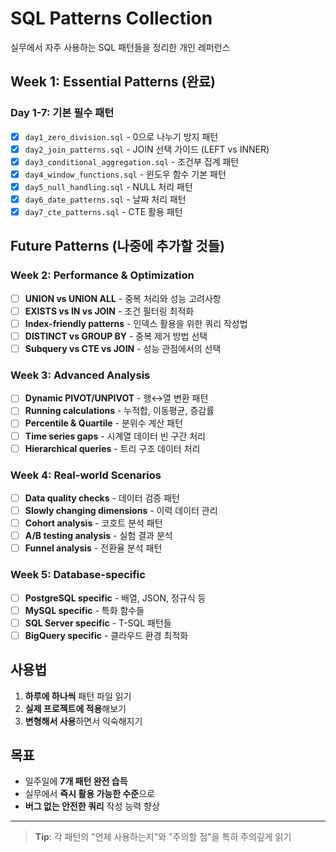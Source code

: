 # SQL Patterns Collection

실무에서 자주 사용하는 SQL 패턴들을 정리한 개인 레퍼런스

## Week 1: Essential Patterns (완료)

### Day 1-7: 기본 필수 패턴
- [x] `day1_zero_division.sql` - 0으로 나누기 방지 패턴
- [x] `day2_join_patterns.sql` - JOIN 선택 가이드 (LEFT vs INNER)
- [x] `day3_conditional_aggregation.sql` - 조건부 집계 패턴
- [x] `day4_window_functions.sql` - 윈도우 함수 기본 패턴
- [x] `day5_null_handling.sql` - NULL 처리 패턴
- [x] `day6_date_patterns.sql` - 날짜 처리 패턴
- [x] `day7_cte_patterns.sql` - CTE 활용 패턴

## Future Patterns (나중에 추가할 것들)

### Week 2: Performance & Optimization
- [ ] **UNION vs UNION ALL** - 중복 처리와 성능 고려사항
- [ ] **EXISTS vs IN vs JOIN** - 조건 필터링 최적화
- [ ] **Index-friendly patterns** - 인덱스 활용을 위한 쿼리 작성법
- [ ] **DISTINCT vs GROUP BY** - 중복 제거 방법 선택
- [ ] **Subquery vs CTE vs JOIN** - 성능 관점에서의 선택

### Week 3: Advanced Analysis
- [ ] **Dynamic PIVOT/UNPIVOT** - 행↔열 변환 패턴
- [ ] **Running calculations** - 누적합, 이동평균, 증감률
- [ ] **Percentile & Quartile** - 분위수 계산 패턴
- [ ] **Time series gaps** - 시계열 데이터 빈 구간 처리
- [ ] **Hierarchical queries** - 트리 구조 데이터 처리

### Week 4: Real-world Scenarios
- [ ] **Data quality checks** - 데이터 검증 패턴
- [ ] **Slowly changing dimensions** - 이력 데이터 관리
- [ ] **Cohort analysis** - 코호트 분석 패턴
- [ ] **A/B testing analysis** - 실험 결과 분석
- [ ] **Funnel analysis** - 전환율 분석 패턴

### Week 5: Database-specific
- [ ] **PostgreSQL specific** - 배열, JSON, 정규식 등
- [ ] **MySQL specific** - 특화 함수들
- [ ] **SQL Server specific** - T-SQL 패턴들
- [ ] **BigQuery specific** - 클라우드 환경 최적화

## 사용법

1. **하루에 하나씩** 패턴 파일 읽기
2. **실제 프로젝트에 적용**해보기
3. **변형해서 사용**하면서 익숙해지기

## 목표

- 일주일에 **7개 패턴 완전 습득**
- 실무에서 **즉시 활용 가능한 수준**으로
- **버그 없는 안전한 쿼리** 작성 능력 향상

---

> **Tip**: 각 패턴의 "언제 사용하는지"와 "주의할 점"을 특히 주의깊게 읽기